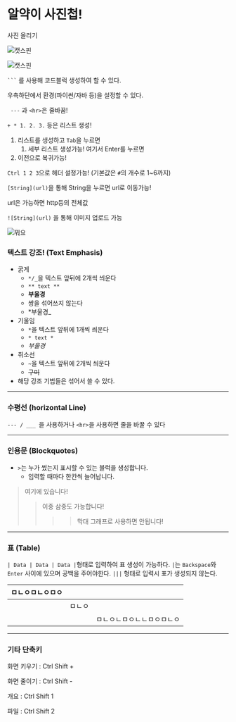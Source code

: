 # 알약이 사진첩!



사진 올리기

![캣스핀](캣스핀.gif)

![캣스핀](../../../study/캣스핀.gif)



` ``` ` 를 사용해 코드블럭 생성하여 할 수 있다.

우측하단에서 환경(파이썬/자바 등)을 설정할 수 있다.



` ---` 과 `<hr>`은 줄바꿈!

` + * 1. 2. 3. ` 등은 리스트 생성!

1. 리스트를 생성하고 `Tab`을 누르면
   1. 세부 리스트 생성가능! 여기서 Enter를 누르면
2. 이전으로 복귀가능!



`Ctrl 1 2 3`으로 헤더 설정가능! (기본값은 `#`의 개수로 1~6까지)



`[String](url)`을 통해 String을 누르면 url로 이동가능!

url은 가능하면 http등의 전체값

`![String](url)` 을 통해 이미지 업로드 가능

![뭐요](뭐요.gif)



### 텍스트 강조! (Text Emphasis)

- 굵게
  - `*/_`을 텍스트 앞뒤에 2개씩 씌운다
  - `** text **` 
  - **부울경**
  - 쌍을 섞어쓰지 않는다
  - *부울경_
- 기울임
  - `*`을 텍스트 앞뒤에 1개씩 씌운다
  - `* text *`
  - *부울경*
- 취소선
  - `~`을 텍스트 앞뒤에 2개씩 씌운다
  - ~~구미~~
- 해당 강조 기법들은 섞어서 쓸 수 있다.

---

### 수평선 (horizontal Line)

`--- / ___ `을 사용하거나 `<hr>`을 사용하면 줄을 바꿀 수 있다

---



### 인용문 (Blockquotes)

- ` > `는 누가 썼는지 표시할 수 있는 블럭을 생성합니다.
  - 입력할 때마다 한칸씩 늘어납니다.

>
>
>여기에 있습니다!
>
>>
>>
>>이중 삼중도 가능합니다!
>>
>>> > 막대 그래프로 사용하면 안됩니다!

---



### 표 (Table)

` | Data | Data | Data | `형태로 입력하여 표 생성이 가능하다. `|`는 `Backspace`와 `Enter` 사이에 있으며 공백을 주어야한다. `|||` 형태로 입력시 표가 생성되지 않는다.

| ㅁㄴㅇㅁㄴㅇㅁㅇ |        |                            |
| ---------------- | ------ | -------------------------- |
|                  | ㅁㄴㅇ |                            |
|                  |        | ㅁㄴㅇㄴㅁㅇㄴㄴㅁㅇㅁㄴㅇ |



---



### 기타 단축키

화면 키우기 : Ctrl Shift +

화면 줄이기 : Ctrl Shift -

개요 : Ctrl Shift 1

파일 : Ctrl Shift 2
